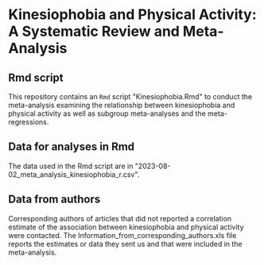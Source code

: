 # Kinesiophobia and Physical Activity: A Systematic Review and Meta-Analysis

## Rmd script
This repository contains an `Rmd` script "Kinesiophobia.Rmd" to conduct the meta-analysis examining the relationship between kinesiophobia and physical activity as well as subgroup meta-analyses and the meta-regressions. 

## Data for analyses in Rmd
The data used in the Rmd script are in "2023-08-02_meta_analysis_kinesiophobia_r.csv".

## Data from authors
Corresponding authors of articles that did not reported a correlation estimate of the association between kinesiophobia and physical activity were contacted. The Information_from_corresponding_authors.xls file reports the estimates or data they sent us and that were included in the meta-analysis.
